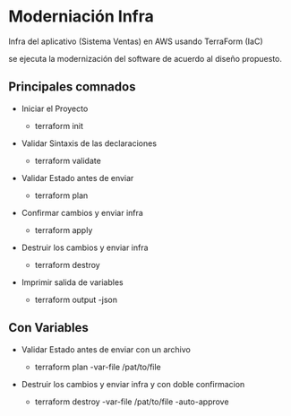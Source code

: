 # Moderniación Infra

Infra del aplicativo (Sistema Ventas) en AWS usando TerraForm (IaC)

se ejecuta la modernización del software de acuerdo al diseño propuesto.


## Principales comnados

 - Iniciar el Proyecto 
   - terraform init

 - Validar Sintaxis de las declaraciones
   - terraform validate

 - Validar Estado antes de enviar
   - terraform plan

 - Confirmar cambios y enviar infra
   - terraform apply

 - Destruir los cambios y enviar infra
   - terraform destroy

 - Imprimir salida de variables
   - terraform output -json <variable>
  
## Con Variables

 - Validar Estado antes de enviar con un archivo
   - terraform plan -var-file /pat/to/file

 - Destruir los cambios y enviar infra y con doble confirmacion 
   - terraform destroy -var-file /pat/to/file -auto-approve



